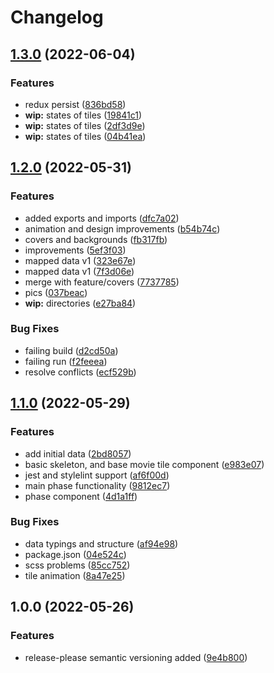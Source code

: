 # Changelog

## [1.3.0](https://github.com/ernestrudziec/universe-marathon/compare/v1.2.0...v1.3.0) (2022-06-04)


### Features

* redux persist ([836bd58](https://github.com/ernestrudziec/universe-marathon/commit/836bd58670d085343660deb4e7361255ba031b63))
* **wip:** states of tiles ([19841c1](https://github.com/ernestrudziec/universe-marathon/commit/19841c171bef798a392ae7983924ebde49f6ae07))
* **wip:** states of tiles ([2df3d9e](https://github.com/ernestrudziec/universe-marathon/commit/2df3d9e347c3a5fbf7764ff03e2ecb5ebcbcd3d2))
* **wip:** states of tiles ([04b41ea](https://github.com/ernestrudziec/universe-marathon/commit/04b41ea7169e53082a96ae45542d8d348f88bedb))

## [1.2.0](https://github.com/ernestrudziec/universe-marathon/compare/v1.1.0...v1.2.0) (2022-05-31)


### Features

* added exports and imports ([dfc7a02](https://github.com/ernestrudziec/universe-marathon/commit/dfc7a02abe137641310405db08d4baf47863e4b2))
* animation and design improvements ([b54b74c](https://github.com/ernestrudziec/universe-marathon/commit/b54b74ca19a61704fda6d95728c98ceb4c33e44e))
* covers and backgrounds ([fb317fb](https://github.com/ernestrudziec/universe-marathon/commit/fb317fbd4348477937152f8eb5328d47506398c7))
* improvements ([5ef3f03](https://github.com/ernestrudziec/universe-marathon/commit/5ef3f0347aba7eb5614b6eb91f5725ecfa460c9b))
* mapped data v1 ([323e67e](https://github.com/ernestrudziec/universe-marathon/commit/323e67ec109a9b43f7037c2eb3c68629c9976107))
* mapped data v1 ([7f3d06e](https://github.com/ernestrudziec/universe-marathon/commit/7f3d06eb3993bbaebf7b09f0aad3b7385a4e1448))
* merge with feature/covers ([7737785](https://github.com/ernestrudziec/universe-marathon/commit/77377855dcd5ce110a52efb73e92bd1030e93e38))
* pics ([037beac](https://github.com/ernestrudziec/universe-marathon/commit/037beac31d961f552229675e2699420ec70b929c))
* **wip:** directories ([e27ba84](https://github.com/ernestrudziec/universe-marathon/commit/e27ba8460fa5fd7d6b186510da12dafd19797dea))


### Bug Fixes

* failing build ([d2cd50a](https://github.com/ernestrudziec/universe-marathon/commit/d2cd50a4cd38cede8f1555a0c88c8ac961d2be48))
* failing run ([f2feeea](https://github.com/ernestrudziec/universe-marathon/commit/f2feeea928336a2fcfd1195c0cf15cad44c06e34))
* resolve conflicts ([ecf529b](https://github.com/ernestrudziec/universe-marathon/commit/ecf529b2cb84e77d32f195a20413672ba4908de5))

## [1.1.0](https://github.com/ernestrudziec/universe-marathon/compare/v1.0.0...v1.1.0) (2022-05-29)


### Features

* add initial data ([2bd8057](https://github.com/ernestrudziec/universe-marathon/commit/2bd8057915c61a3e57b715ed4a46c34c4d3a5bc2))
* basic skeleton, and base movie tile component ([e983e07](https://github.com/ernestrudziec/universe-marathon/commit/e983e07f08960f95bc8efa062a784dc056455ded))
* jest and stylelint support ([af6f00d](https://github.com/ernestrudziec/universe-marathon/commit/af6f00d0b87488bf3f2accbd17e852178546517a))
* main phase functionality ([9812ec7](https://github.com/ernestrudziec/universe-marathon/commit/9812ec76ecad58a51d31359c75c6f55e2346540f))
* phase component ([4d1a1ff](https://github.com/ernestrudziec/universe-marathon/commit/4d1a1ff0edbca9497b8df2143127660f0a449833))


### Bug Fixes

* data typings and structure ([af94e98](https://github.com/ernestrudziec/universe-marathon/commit/af94e98b2a59b3856e6f40f68f7404638a04bbea))
* package.json ([04e524c](https://github.com/ernestrudziec/universe-marathon/commit/04e524cb7b09c5c9930ac6ab00729a97229fcf87))
* scss problems ([85cc752](https://github.com/ernestrudziec/universe-marathon/commit/85cc752d3261c86ee9950985d944de2f29745938))
* tile animation ([8a47e25](https://github.com/ernestrudziec/universe-marathon/commit/8a47e2595171195c8319880613898bf78d43f2f6))

## 1.0.0 (2022-05-26)


### Features

* release-please semantic versioning added ([9e4b800](https://github.com/ernestrudziec/universe-marathon/commit/9e4b800f28fcec3e07d6d6b7e3919f50797e37ab))
